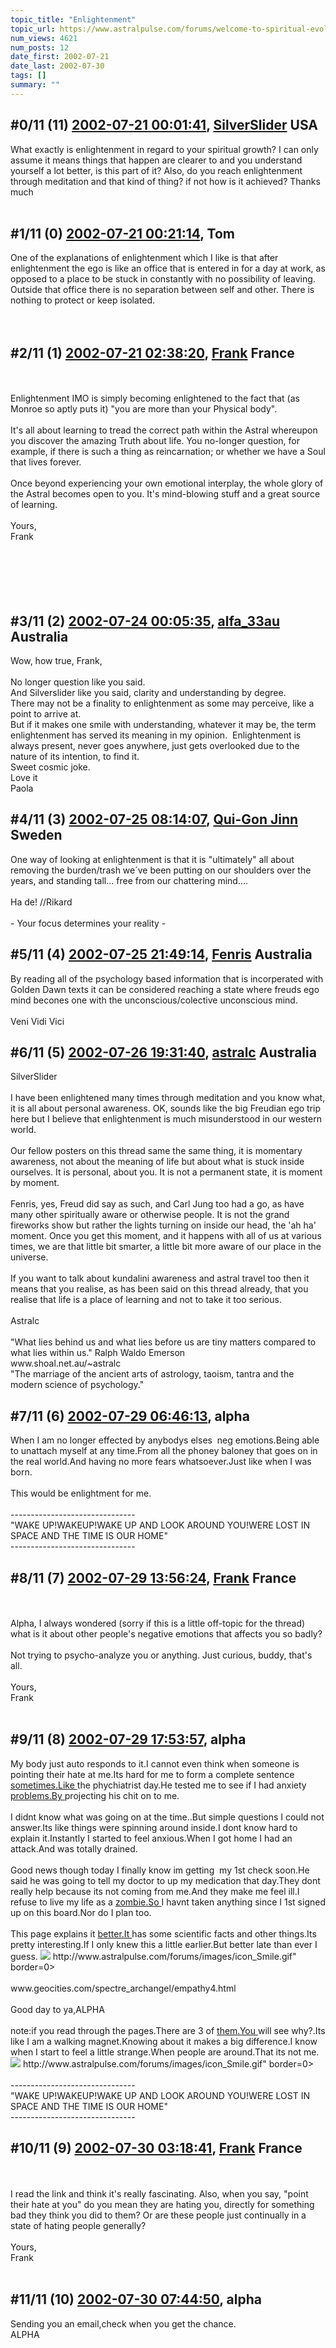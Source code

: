 ```yaml
---
topic_title: "Enlightenment"
topic_url: https://www.astralpulse.com/forums/welcome-to-spiritual-evolution!/enlightenment-1430
num_views: 4621
num_posts: 12
date_first: 2002-07-21
date_last: 2002-07-30
tags: []
summary: ""
---
```


## \#0/11 (11) [2002-07-21 00:01:41](https://www.astralpulse.com/forums/index.php?msg=117167), [SilverSlider](https://www.astralpulse.com/forums/profile/?u=830) USA ##
<section>
What exactly is enlightenment in regard to your spiritual growth? I can only assume it means things that happen are clearer to and you understand yourself a lot better, is this part of it? Also, do you reach enlightenment through meditation and that kind of thing? if not how is it achieved? Thanks much
<br>
<br>
</section>

## \#1/11 (0) [2002-07-21 00:21:14](https://www.astralpulse.com/forums/index.php?msg=8766), Tom  ##
<section>
One of the explanations of enlightenment which I like is that after enlightenment the ego is like an office that is entered in for a day at work, as opposed to a place to be stuck in constantly with no possibility of leaving. Outside that office there is no separation between self and other. There is nothing to protect or keep isolated.
<br>
<br>
<br>
</section>

## \#2/11 (1) [2002-07-21 02:38:20](https://www.astralpulse.com/forums/index.php?msg=8769), [Frank](https://www.astralpulse.com/forums/profile/?u=359) France ##
<section>
<br>
<br>
Enlightenment IMO is simply becoming enlightened to the fact that (as Monroe so aptly puts it) "you are more than your Physical body".
<br>
<br>
It's all about learning to tread the correct path within the Astral whereupon you discover the amazing Truth about life. You no-longer question, for example, if there is such a thing as reincarnation; or whether we have a Soul that lives forever.
<br>
<br>
Once beyond experiencing your own emotional interplay, the whole glory of the Astral becomes open to you. It's mind-blowing stuff and a great source of learning.
<br>
<br>
Yours,
<br>
Frank
<br>
<br>
<br>
 <br>
 <br>
</br>
</section>

## \#3/11 (2) [2002-07-24 00:05:35](https://www.astralpulse.com/forums/index.php?msg=8985), [alfa_33au](https://www.astralpulse.com/forums/profile/?u=371) Australia ##
<section>
Wow, how true, Frank,
<br>
<br>
No longer question like you said.
<br>
And Silverslider like you said, clarity and understanding by degree.
<br>
There may not be a finality to enlightenment as some may perceive, like a point to arrive at.
<br>
But if it makes one smile with understanding, whatever it may be, the term enlightenment has served its meaning in my opinion.  Enlightenment is always present, never goes anywhere, just gets overlooked due to the nature of its intention, to find it.
<br>
Sweet cosmic joke.
<br>
Love it
<br>
Paola
</section>

## \#4/11 (3) [2002-07-25 08:14:07](https://www.astralpulse.com/forums/index.php?msg=9078), [Qui-Gon Jinn](https://www.astralpulse.com/forums/profile/?u=303) Sweden ##
<section>
One way of looking at enlightenment is that it is "ultimately" all about removing the burden/trash we´ve been putting on our shoulders over the years, and standing tall... free from our chattering mind....
<br>
<br>
Ha de! //Rikard
<br>
<br>
- Your focus determines your reality -
</section>

## \#5/11 (4) [2002-07-25 21:49:14](https://www.astralpulse.com/forums/index.php?msg=9140), [Fenris](https://www.astralpulse.com/forums/profile/?u=400) Australia ##
<section>
By reading all of the psychology based information that is incorperated with Golden Dawn texts it can be considered reaching a state where freuds ego mind becones one with the unconscious/colective unconscious mind.
<br>
<br>
Veni Vidi Vici
</section>

## \#6/11 (5) [2002-07-26 19:31:40](https://www.astralpulse.com/forums/index.php?msg=9214), [astralc](https://www.astralpulse.com/forums/profile/?u=607) Australia ##
<section>
SilverSlider
<br>
<br>
I have been enlightened many times through meditation and you know what, it is all about personal awareness. OK, sounds like the big Freudian ego trip here but I believe that enlightenment is much misunderstood in our western world.
<br>
<br>
Our fellow posters on this thread same the same thing, it is momentary awareness, not about the meaning of life but about what is stuck inside ourselves. It is personal, about you. It is not a permanent state, it is moment by moment.
<br>
<br>
Fenris, yes, Freud did say as such, and Carl Jung too had a go, as have many other spiritually aware or otherwise people. It is not the grand fireworks show but rather the lights turning on inside our head, the 'ah ha' moment. Once you get this moment, and it happens with all of us at various times, we are that little bit smarter, a little bit more aware of our place in the universe.
<br>
<br>
If you want to talk about kundalini awareness and astral travel too then it means that you realise, as has been said on this thread already, that you realise that life is a place of learning and not to take it too serious.
<br>
<br>
Astralc
<br>
<br>
"What lies behind us and what lies before us are tiny matters compared to what lies within us." Ralph Waldo Emerson
<br>
www.shoal.net.au/~astralc
<br>
"The marriage of the ancient arts of astrology, taoism, tantra and the modern science of psychology."
</section>

## \#7/11 (6) [2002-07-29 06:46:13](https://www.astralpulse.com/forums/index.php?msg=9354), alpha  ##
<section>
When I am no longer effected by anybodys elses  neg emotions.Being able to unattach myself at any time.From all the phoney baloney that goes on in the real world.And having no more fears whatsoever.Just like when I was born.
<br>
<br>
This would be enlightment for me.
<br>
<br>
-------------------------------
<br>
"WAKE UP!WAKEUP!WAKE UP AND LOOK AROUND YOU!WERE LOST IN SPACE AND THE TIME IS OUR HOME"
<br>
-------------------------------
<br>
</section>

## \#8/11 (7) [2002-07-29 13:56:24](https://www.astralpulse.com/forums/index.php?msg=9376), [Frank](https://www.astralpulse.com/forums/profile/?u=359) France ##
<section>
<br>
<br>
Alpha, I always wondered (sorry if this is a little off-topic for the thread) what is it about other people's negative emotions that affects you so badly?
<br>
<br>
Not trying to psycho-analyze you or anything. Just curious, buddy, that's all.
<br>
<br>
Yours,
<br>
Frank
<br>
<br>
</section>

## \#9/11 (8) [2002-07-29 17:53:57](https://www.astralpulse.com/forums/index.php?msg=9399), alpha  ##
<section>
My body just auto responds to it.I cannot even think when someone is pointing their hate at me.Its hard for me to form a complete sentence
<a class="bbc_link" href="https://www.astralpulse.com/forums///sometimes.like" rel="noopener" target="_blank">
 sometimes.Like
</a>
the phychiatrist day.He tested me to see if I had anxiety
<a class="bbc_link" href="https://www.astralpulse.com/forums///problems.by" rel="noopener" target="_blank">
 problems.By
</a>
projecting his chit on to me.
<br>
<br>
I didnt know what was going on at the time..But simple questions I could not answer.Its like things were spinning around inside.I dont know hard to explain it.Instantly I started to feel anxious.When I got home I had an attack.And was totally drained.
<br>
<br>
Good news though today I finally know im getting  my 1st check soon.He said he was going to tell my doctor to up my medication that day.They dont really help because its not coming from me.And they make me feel ill.I refuse to live my life as a
<a class="bbc_link" href="https://www.astralpulse.com/forums///zombie.so" rel="noopener" target="_blank">
 zombie.So
</a>
I havnt taken anything since I 1st signed up on this board.Nor do I plan too.
<br>
<br>
This page explains it
<a class="bbc_link" href="https://www.astralpulse.com/forums///better.it" rel="noopener" target="_blank">
 better.It
</a>
has some scientific facts and other things.Its pretty interesting.If I only knew this a little earlier.But better late than ever I guess.
<img class="bbc_link" href="http://www.astralpulse.com/forums/images/icon_Smile.gif" rel="noopener" src='"&lt;a' target="_blank"/>
http://www.astralpulse.com/forums/images/icon_Smile.gif" border=0&gt;
<br>
<br>
www.geocities.com/spectre_archangel/empathy4.html
<br>
<br>
Good day to ya,ALPHA
<br>
<br>
note:if you read through the pages.There are 3 of
<a class="bbc_link" href="https://www.astralpulse.com/forums///them.you" rel="noopener" target="_blank">
 them.You
</a>
will see why?.Its like I am a walking magnet.Knowing about it makes a big difference.I know when I start to feel a little strange.When people are around.That its not me.
<img class="bbc_link" href="http://www.astralpulse.com/forums/images/icon_Smile.gif" rel="noopener" src='"&lt;a' target="_blank"/>
http://www.astralpulse.com/forums/images/icon_Smile.gif" border=0&gt;
<br>
<br>
-------------------------------
<br>
"WAKE UP!WAKEUP!WAKE UP AND LOOK AROUND YOU!WERE LOST IN SPACE AND THE TIME IS OUR HOME"
<br>
-------------------------------
<br>
</section>

## \#10/11 (9) [2002-07-30 03:18:41](https://www.astralpulse.com/forums/index.php?msg=9422), [Frank](https://www.astralpulse.com/forums/profile/?u=359) France ##
<section>
<br>
<br>
I read the link and think it's really fascinating. Also, when you say, "point their hate at you" do you mean they are hating you, directly for something bad they think you did to them? Or are these people just continually in a state of hating people generally?
<br>
<br>
Yours,
<br>
Frank
<br>
<br>
</section>

## \#11/11 (10) [2002-07-30 07:44:50](https://www.astralpulse.com/forums/index.php?msg=9438), alpha  ##
<section>
Sending you an email,check when you get the chance.
<br>
ALPHA
<br>
<br>
<br>
<br>
<br>
<br>
<br>
<br>
<br>
<br>
<br>
<br>
<br>
-------------------------------
<br>
"WAKE UP!WAKEUP!WAKE UP AND LOOK AROUND YOU!WERE LOST IN SPACE AND THE TIME IS OUR HOME"
<br>
-------------------------------
<br>
</section>